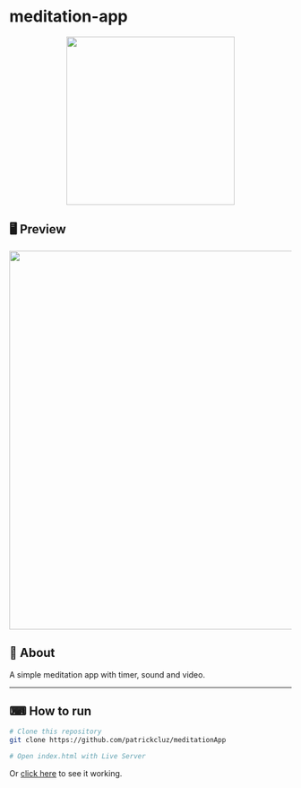 # meditation-app

<p align="center">
  <img src="https://ik.imagekit.io/patrickcluz/b_0eHC-MVj2zS.jpg" width="300" >
</p>

## 🖥 Preview

<p align="center">
  <img src="https://github.com/patrickcluz/meditationApp/blob/master/video/pat.gif.gif?raw=true" width="675" >
</p

---

## 📖 About

A simple meditation app with timer, sound and video.

---

## ⌨ How to run

```bash
# Clone this repository
git clone https://github.com/patrickcluz/meditationApp

# Open index.html with Live Server
```

Or [click here](https://patrickcluz.github.io/meditationApp/) to see it working.
